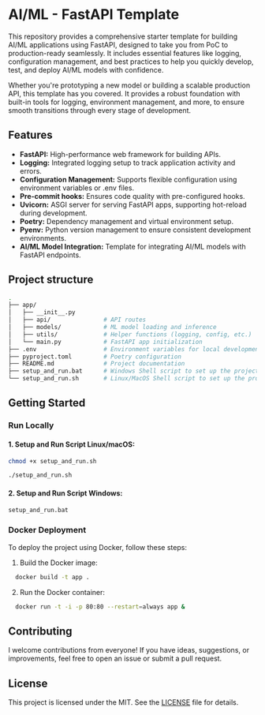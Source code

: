 # AI/ML - FastAPI Template

This repository provides a comprehensive starter template for building AI/ML applications using FastAPI, designed to take you from PoC to production-ready seamlessly. It includes essential features like logging, configuration management, and best practices to help you quickly develop, test, and deploy AI/ML models with confidence.

Whether you're prototyping a new model or building a scalable production API, this template has you covered. It provides a robust foundation with built-in tools for logging, environment management, and more, to ensure smooth transitions through every stage of development.

## Features

- **FastAPI:** High-performance web framework for building APIs.
- **Logging:** Integrated logging setup to track application activity and errors.
- **Configuration Management:** Supports flexible configuration using environment variables or .env files.
- **Pre-commit hooks:** Ensures code quality with pre-configured hooks.
- **Uvicorn:** ASGI server for serving FastAPI apps, supporting hot-reload during development.
- **Poetry:** Dependency management and virtual environment setup.
- **Pyenv:** Python version management to ensure consistent development environments.
- **AI/ML Model Integration:** Template for integrating AI/ML models with FastAPI endpoints.

## Project structure

```bash
.
├── app/
│   ├── __init__.py
│   ├── api/               # API routes
│   ├── models/            # ML model loading and inference
│   ├── utils/             # Helper functions (logging, config, etc.)
│   └── main.py            # FastAPI app initialization
├── .env                   # Environment variables for local development
├── pyproject.toml         # Poetry configuration
├── README.md              # Project documentation
├── setup_and_run.bat      # Windows Shell script to set up the project
└── setup_and_run.sh       # Linux/MacOS Shell script to set up the project
```

## Getting Started

### Run Locally

#### 1. Setup and Run Script Linux/macOS:

```bash
chmod +x setup_and_run.sh
```

```bash
./setup_and_run.sh
```

#### 2. Setup and Run Script Windows:

```bash
setup_and_run.bat
```

### Docker Deployment

To deploy the project using Docker, follow these steps:

1. Build the Docker image:

```bash
  docker build -t app .
```

2. Run the Docker container:

```bash
  docker run -t -i -p 80:80 --restart=always app &
```

## Contributing

I welcome contributions from everyone! If you have ideas, suggestions, or improvements, feel free to open an issue or submit a pull request.

## License

This project is licensed under the MIT. See the [LICENSE](#LICENSE) file for details.
